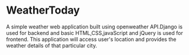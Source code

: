 # WeatherToday

A simple weather web application built using openweather API.Django is used for backend and basic HTML,CSS,javaScript and jQuery is used for frontend.
This application will access user's location and provides the weather details of that particular city. 
